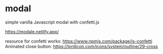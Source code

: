 # modal
simple vanilla Javascript modal with confetti.js

https://modale.netlify.app/

resource for confetti works: https://www.npmjs.com/package/js-confetti
Animated close button: https://lordicon.com/icons/system/outline/29-cross

